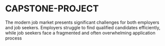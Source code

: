 # CAPSTONE-PROJECT
The modern job market presents significant challenges for both employers and job seekers.  Employers struggle to find qualified candidates efficiently, while job seekers face a fragmented  and often overwhelming application process
